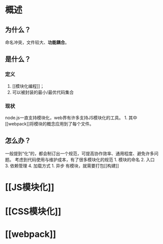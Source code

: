 # 概述
## 为什么？
命名冲突，文件较大、**功能耦合**。
## 是什么？
### 定义
1. [[模块化编程]]；
2. 可以被封装的最小/最优代码集合
### 现状
node.js一直支持模块化，web界有许多支持JS模块化的工具。
	1. 其中[[webpack]]将模块的概念应用到了每个文件。
## 怎么办？
一般提到“化”的，都会制订出一个规范，可提高协作效率、通用程度、避免许多问题。
考虑到代码使用与维护成本，有了很多模块化的规范
	1. 模块的命名
	2. 入口
	3. 依赖管理
	4. 加载方式
		1. 异步
有模块，就需要打包[[构建]] 
# [[JS模块化]] 

# [[CSS模块化]] 

# [[webpack]] 